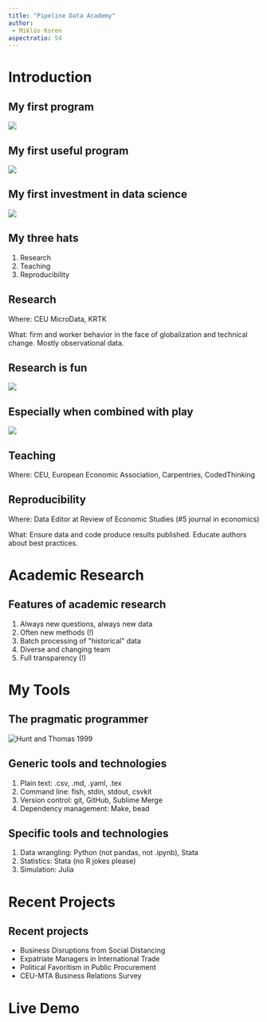 ```yaml
---
title: "Pipeline Data Academy"
author: 
 - Miklós Koren
aspectratio: 54
---
```


# Introduction
## My first program
![](assets/img/keyboard.jpg)

## My first useful program
![](assets/img/stencil.png)

## My first investment in data science
![](assets/img/zipdrive.jpg)

## My three hats
1. Research
2. Teaching
3. Reproducibility

## Research
Where: CEU MicroData, KRTK

What: firm and worker behavior in the face of globalization and technical change. Mostly observational data.

## Research is fun
![](assets/img/mosoly.jpg)

## Especially when combined with play
![](assets/img/codebug.jpg)

## Teaching
Where: CEU, European Economic Association, Carpentries, CodedThinking

## Reproducibility
Where: Data Editor at Review of Economic Studies (#5 journal in economics)

What: Ensure data and code produce results published. Educate authors about best practices.

# Academic Research
## Features of academic research
1. Always new questions, always new data
2. Often new methods (!)
3. Batch processing of "historical" data
4. Diverse and changing team
5. Full transparency (!)

# My Tools
## The pragmatic programmer
![Hunt and Thomas 1999](assets/img/pragmatic.jpg)

## Generic tools and technologies
1. Plain text: .csv, .md, .yaml, .tex
2. Command line: fish, stdin, stdout, csvkit
3. Version control: git, GitHub, Sublime Merge
4. Dependency management: Make, bead

## Specific tools and technologies
1. Data wrangling: Python (not pandas, not .ipynb), Stata
2. Statistics: Stata (no R jokes please) 
3. Simulation: Julia


# Recent Projects
## Recent projects
* Business Disruptions from Social Distancing
* Expatriate Managers in International Trade
* Political Favoritism in Public Procurement
* CEU-MTA Business Relations Survey

# Live Demo